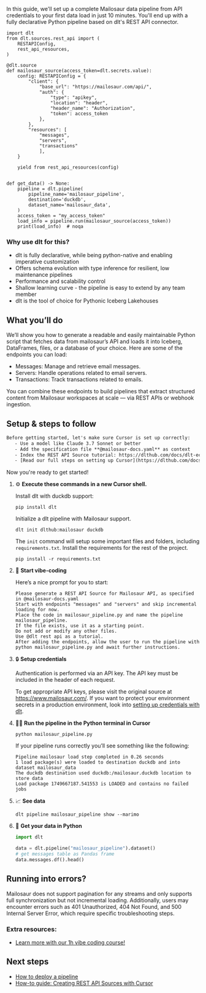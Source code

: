 In this guide, we'll set up a complete Mailosaur data pipeline from API credentials to your first data load in just 10 minutes. You'll end up with a fully declarative Python pipeline based on dlt's REST API connector.

```python-outcome
import dlt
from dlt.sources.rest_api import (
    RESTAPIConfig,
    rest_api_resources,
)

@dlt.source
def mailosaur_source(access_token=dlt.secrets.value):
    config: RESTAPIConfig = {
        "client": {
            "base_url": "https://mailosaur.com/api/",
            "auth": {
                "type": "apikey",
                "location": "header",
                "header_name": "Authorization",
                "token": access_token
            },
        },
        "resources": [
            "messages",
            "servers",
            "transactions"
            ],
    }

    yield from rest_api_resources(config)


def get_data() -> None:
    pipeline = dlt.pipeline(
        pipeline_name='mailosaur_pipeline',
        destination='duckdb',
        dataset_name='mailosaur_data', 
    )
    access_token = "my_access_token"
    load_info = pipeline.run(mailosaur_source(access_token))
    print(load_info)  # noqa
```

### Why use dlt for this?

- dlt is fully declarative, while being python-native and enabling imperative customization
- Offers schema evolution with type inference for resilient, low maintenance pipelines
- Performance and scalability control
- Shallow learning curve - the pipeline is easy to extend by any team member
- dlt is the tool of choice for Pythonic Iceberg Lakehouses

## What you’ll do

We’ll show you how to generate a readable and easily maintainable Python script that fetches data from mailosaur’s API and loads it into Iceberg, DataFrames, files, or a database of your choice. Here are some of the endpoints you can load:

- Messages: Manage and retrieve email messages.
- Servers: Handle operations related to email servers.
- Transactions: Track transactions related to emails.

You can combine these endpoints to build pipelines that extract structured content from Mailosaur workspaces at scale — via REST APIs or webhook ingestion.

## Setup & steps to follow

```default
Before getting started, let's make sure Cursor is set up correctly:
   - Use a model like Claude 3.7 Sonnet or better
   - Add the specification file **@mailosaur-docs.yaml** as context
   - Index the REST API Source tutorial: https://dlthub.com/docs/dlt-ecosystem/verified-sources/rest_api/ and add it to context as **@dlt rest api**
   - [Read our full steps on setting up Cursor](https://dlthub.com/docs/dlt-ecosystem/llm-tooling/cursor-restapi#23-configuring-cursor-with-documentation)
```

Now you're ready to get started! 

1. ⚙️ **Execute these commands in a new Cursor shell.**
    
    Install dlt with duckdb support:
    ```shell
    pip install dlt
    ```

    Initialize a dlt pipeline with Mailosaur support.
    ```shell
    dlt init dlthub:mailosaur duckdb
    ```

    The `init` command will setup some important files and folders, including `requirements.txt`. Install the requirements for the rest of the project.
    ```shell
    pip install -r requirements.txt
    ```
    
2. 🤠 **Start vibe-coding**
    
    Here’s a nice prompt for you to start: 
    
    ```prompt
    Please generate a REST API Source for Mailosaur API, as specified in @mailosaur-docs.yaml 
    Start with endpoints "messages" and "servers" and skip incremental loading for now. 
    Place the code in mailosaur_pipeline.py and name the pipeline mailosaur_pipeline. 
    If the file exists, use it as a starting point. 
    Do not add or modify any other files. 
    Use @dlt rest api as a tutorial. 
    After adding the endpoints, allow the user to run the pipeline with python mailosaur_pipeline.py and await further instructions.
    ```

    
3. 🔒 **Setup credentials** 
    
    Authentication is performed via an API key. The API key must be included in the header of each request.
    
    To get appropriate API keys, please visit the original source at https://www.mailosaur.com/.
    If you want to protect your environment secrets in a production environment, look into [setting up credentials with dlt](https://dlthub.com/docs/walkthroughs/add_credentials).
    
4. 🏃‍♀️ **Run the pipeline in the Python terminal in Cursor**
    
    ```shell
    python mailosaur_pipeline.py
    ```
    
    If your pipeline runs correctly you’ll see something like the following:
    
    ```shell
    Pipeline mailosaur load step completed in 0.26 seconds
    1 load package(s) were loaded to destination duckdb and into dataset mailosaur_data
    The duckdb destination used duckdb:/mailosaur.duckdb location to store data
    Load package 1749667187.541553 is LOADED and contains no failed jobs
    ```
    
5. 📈 **See data**
    
    ```shell
    dlt pipeline mailosaur_pipeline show --marimo
    ```
    
6. 🐍 **Get your data in Python**
    
    ```python
    import dlt

   data = dlt.pipeline("mailosaur_pipeline").dataset()
   # get messages table as Pandas frame
   data.messages.df().head()
    ```

## Running into errors?

Mailosaur does not support pagination for any streams and only supports full synchronization but not incremental loading. Additionally, users may encounter errors such as 401 Unauthorized, 404 Not Found, and 500 Internal Server Error, which require specific troubleshooting steps.

### Extra resources:

- [Learn more with our 1h vibe coding course!](https://www.youtube.com/watch?v=GGid70rnJuM)

## Next steps

- [How to deploy a pipeline](https://dlthub.com/docs/walkthroughs/deploy-a-pipeline)
- [How-to guide: Creating REST API Sources with Cursor](https://dlthub.com/docs/dlt-ecosystem/llm-tooling/cursor-restapi)